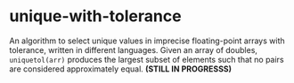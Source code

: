 # unique-with-tolerance

An algorithm to select unique values in imprecise floating-point arrays with tolerance, written in different languages. Given an array of doubles, `uniquetol(arr)` produces the largest subset of elements such that no pairs are considered approximately equal. __(STILL IN PROGRESSS)__
